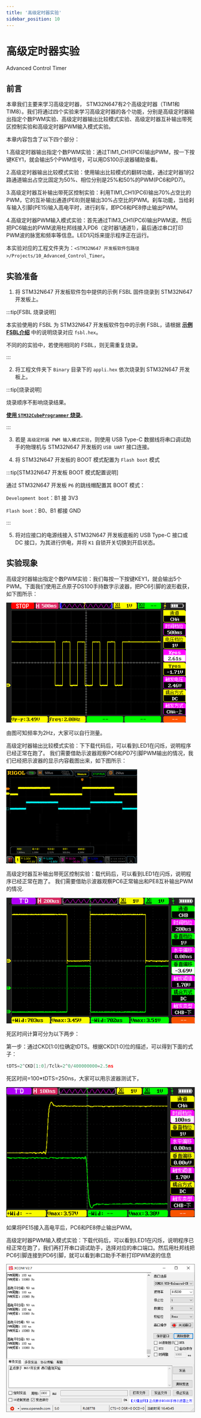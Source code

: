 ```yaml
---
title: '高级定时器实验'
sidebar_position: 10
---
```


# 高级定时器实验

Advanced Control Timer

## 前言

本章我们主要来学习高级定时器， STM32N647有2个高级定时器（TIM1和TIM8）。我们将通过四个实验来学习高级定时器的各个功能，分别是高级定时器输出指定个数PWM实验、高级定时器输出比较模式实验、高级定时器互补输出带死区控制实验和高级定时器PWM输入模式实验。

本章内容包含了以下四个部分：

1.高级定时器输出指定个数PWM实验：通过TIM1_CH1(PC6)输出PWM，按一下按键KEY1，就会输出5个PWM信号，可以用DS100示波器辅助查看。

2.高级定时器输出比较模式实验：使用输出比较模式的翻转功能，通过定时器1的2路通道输出占空比固定为50%、相位分别是25%和50%的PWM(PC6和PD7)。

3.高级定时器互补输出带死区控制实验：利用TIM1_CH1(PC6)输出70%占空比的PWM，它的互补输出通道(PE8)则是输出30%占空比的PWM。刹车功能，当给刹车输入引脚(PE15)输入高电平时，进行刹车，即PC6和PE8停止输出PWM。

4.高级定时器PWM输入模式实验：首先通过TIM3_CH1(PC6)输出PWM波。然后把PC6输出的PWM波用杜邦线接入PD6（定时器1通道1），最后通过串口打印PWM波的脉宽和频率等信息。LED1闪烁来提示程序正在运行。

本实验对应的工程文件夹为：`<STM32N647 开发板软件包路径>/Projects/10_Advanced_Control_Timer`。

## 实验准备

1. 将 STM32N647 开发板软件包中提供的示例 FSBL 固件烧录到 STM32N647 开发板上。

:::tip[FSBL 烧录说明]

本实验使用的 FSBL 为 STM32N647 开发板软件包中的示例 FSBL，请根据 [**示例 FSBL介绍**](../start-guide/software-package/software-package.md#fsbl) 中的说明烧录对应 `fsbl.hex`。

不同的的实验中，若使用相同的 FSBL，则无需重复烧录。

:::

2. 将工程文件夹下 `Binary` 目录下的 `appli.hex` 依次烧录到 STM32N647 开发板上。

:::tip[烧录说明]

烧录顺序不影响烧录结果。

[**使用 `STM32CubeProgrammer` 烧录**](../start-guide/start-development/step-by-step.md#step-3-使用-stm32cubeprogrammer-烧录)。

:::

3. 若是 `高级定时器 PWM 输入模式实验`，则使用 USB Type-C 数据线将串口调试助手的物理机与 STM32N647 开发板的 `USB UART` 接口连接。

4. 将 STM32N647 开发板的 BOOT 模式配置为 `Flash boot` 模式

:::tip[STM32N647 开发板 BOOT 模式配置说明]

通过 STM32N647 开发板 `P6` 的跳线帽配置其 BOOT 模式：

`Development boot`：B1 接 3V3

`Flash boot`：B0、B1 都接 GND

:::

5. 将对应接口的电源线接入 STM32N647 开发板底板的 USB Type-C 接口或 DC 接口，为其进行供电，并将 `K1` 自锁开关切换到开启状态。

## 实验现象

高级定时器输出指定个数PWM实验：我们每按一下按键KEY1，就会输出5个PWM。下面我们使用正点原子DS100手持数字示波器，把PC6引脚的波形截获，如下图所示：

![02](./img/05.png)

由图可知频率为2Hz，大家可以自行测量。

高级定时器输出比较模式实验：下下载代码后，可以看到LED1在闪烁，说明程序已经正常在跑了。 我们需要借助示波器观察PC6和PD7引脚PWM输出的情况，我们已经把示波器的显示内容截图出来，如下图所示：

![02](./img/06.png)

高级定时器互补输出带死区控制实验：载代码后，可以看到LED1在闪烁，说明程序已经正常在跑了。 我们需要借助示波器观察PC6正常输出和PE8互补输出PWM的情况.

![02](./img/07.png)

死区时间计算可分为以下两步：

第一步：通过CKD[1:0]位确定tDTS。根据CKD[1:0]位的描述，可以得到下面的式子：

```c
tDTS=2^CKD[1:0]/Tclk=2^0/400000000=2.5ns
```

死区时间=100*tDTS=250ns，大家可以用示波器测试下，

![02](./img/09.png)

如果将PE15接入高电平后，PC6和PE8停止输出PWM。

高级定时器PWM输入模式实验：下载代码后，可以看到LED1在闪烁，说明程序已经正常在跑了，我们再打开串口调试助手，选择对应的串口端口。然后用杜邦线把PC6引脚连接到PD6引脚，就可以看到串口助手不断打印PWM波的信息

![02](./img/08.png)